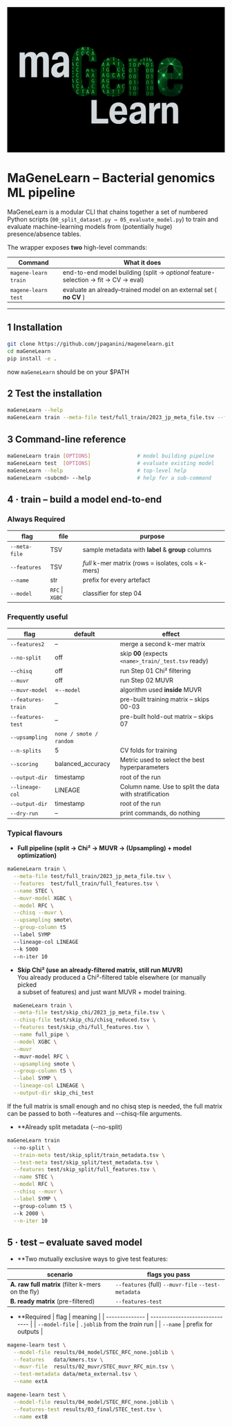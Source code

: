  <div align="center"><img src="figures/logo.png" alt="maGeneLearn" width="600"/></div>

# MaGeneLearn  – Bacterial genomics ML pipeline
MaGeneLearn is a modular CLI that chains together a set of numbered Python
scripts (`00_split_dataset.py → 05_evaluate_model.py`) to train and evaluate
machine-learning models from (potentially huge) presence/absence tables.

The wrapper exposes **two** high-level commands:

| Command | What it does |
|---------|--------------|
| `magene-learn train` | end-to-end model building (split → *optional* feature-selection → fit → CV → eval) |
| `magene-learn test`  | evaluate an already–trained model on an external set ( **no CV** ) |

---

## 1 Installation

```bash
git clone https://github.com/jpaganini/magenelearn.git
cd maGeneLearn
pip install -e .
```
now `maGeneLearn` should be on your $PATH

## 2 Test the installation
```bash
maGeneLearn --help
maGeneLearn train --meta-file test/full_train/2023_jp_meta_file.tsv --features test/full_train/full_features.tsv --name full_pipe --model RFC --chisq --muvr --upsampling random --group-column t5 --label SYMP --lineage-col LINEAGE --k 5000 --n-iter 10
```


## 3 Command-line reference

```bash
maGeneLearn train [OPTIONS]               # model building pipeline
maGeneLearn test  [OPTIONS]               # evaluate existing model
maGeneLearn --help                        # top-level help
maGeneLearn <subcmd> --help               # help for a sub-command
```


## 4 · train – build a model end-to-end

### Always Required

| flag          | file            | purpose                                              |
| ------------- | --------------- | ---------------------------------------------------- |
| `--meta-file` | TSV             | sample metadata with **label** & **group** columns   |
| `--features`  | TSV             | *full* k-mer matrix (rows = isolates, cols = k-mers) |
| `--name`      | str             | prefix for every artefact                            |
| `--model`     | `RFC` \| `XGBC` | classifier for step 04                               |

### Frequently useful

| flag                 | default                 | effect                                                 |
| -------------------- | ----------------------- | -------------------------------------------------------|
| `--features2`        | –                       | merge a second k-mer matrix                            |
| `--no-split`         | off                     | skip **00** (expects `<name>_train/_test.tsv` ready)   |
| `--chisq` 	       | off                     | run Step 01 Chi² filtering                             |
| `--muvr`             | off                     | run Step 02 MUVR                                       |
| `--muvr-model`       | =`--model`              | algorithm used **inside** MUVR                         |
| `--features-train`   | –                       | pre-built training matrix – skips 00-03                |
| `--features-test`    | –                       | pre-built hold-out matrix – skips 07                   |
| `--upsampling`       | `none / smote / random` |                                                        |
| `--n-splits`         | 5                       | CV folds for training                                  |
| `--scoring`          | balanced_accuracy       | Metric used to select the best hyperparameters         |
| `--output-dir`       | timestamp               | root of the run                                        |
| `--lineage-col`      | LINEAGE                 | Column name. Use to split the data with stratification |
| `--output-dir`       | timestamp               | root of the run                                        |
| `--dry-run`          | –                       | print commands, do nothing                             |

### Typical flavours

* **Full pipeline (split → Chi² → MUVR → (Upsampling) + model optimization)**
```bash
maGeneLearn train \
  --meta-file test/full_train/2023_jp_meta_file.tsv \
  --features  test/full_train/full_features.tsv \
  --name STEC \
  --muvr-model XGBC \
  --model RFC \
  --chisq --muvr \
  --upsampling smote\
  --group-column t5
  --label SYMP
  --lineage-col LINEAGE 
  --k 5000 
  --n-iter 10
```

* **Skip Chi² (use an already-filtered matrix, still run MUVR)**  
  You already produced a Chi²-filtered table elsewhere (or manually picked  
  a subset of features) and just want MUVR + model training.

```bash
  maGeneLearn train \
  --meta-file test/skip_chi/2023_jp_meta_file.tsv \
  --chisq-file test/skip_chi/chisq_reduced.tsv \
  --features test/skip_chi/full_features.tsv \
  --name full_pipe \
  --model XGBC \
  --muvr
  --muvr-model RFC \
  --upsampling smote \
  --group-column t5 \
  --label SYMP \
  --lineage-col LINEAGE \
  --output-dir skip_chi_test
```

If the full matrix is small enough and no chisq step is needed, the full matrix can be passed to both --features and --chisq-file arguments.

* **Already split metadata (--no-split)
```bash
maGeneLearn train 
  --no-split \
  --train-meta test/skip_split/train_metadata.tsv \
  --test-meta test/skip_split/test_metadata.tsv \
  --features test/skip_split/full_features.tsv \
  --name STEC \
  --model RFC \
  --chisq --muvr \
  --label SYMP \ 
  --group-column t5 \ 
  --k 2000 \
  --n-iter 10
```

## 5 · test – evaluate saved model

* **Two mutually exclusive ways to give test features:

| scenario                                          | flags you pass                                       |
| ------------------------------------------------- | ---------------------------------------------------- |
| **A. raw full matrix** (filter k-mers on the fly) | `--features` (full)  `--muvr-file` `--test-metadata` |
| **B. ready matrix** (pre-filtered)                | `--features-test`                                    |


* **Required
| flag           | meaning                        |
| -------------- | ------------------------------ |
| `--model-file` | `.joblib` from the *train* run |
| `--name`       | prefix for outputs             |


```bash
magene-learn test \
  --model-file results/04_model/STEC_RFC_none.joblib \
  --features   data/kmers.tsv \
  --muvr-file  results/02_muvr/STEC_muvr_RFC_min.tsv \
  --test-metadata data/meta_external.tsv \
  --name extA
```

```bash
magene-learn test \
  --model-file results/04_model/STEC_RFC_none.joblib \
  --features-test results/03_final/STEC_test.tsv \
  --name extB
```


















